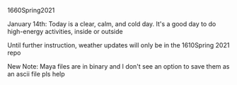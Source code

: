 1660Spring2021

January 14th: Today is a clear, calm, and cold day. It's a good day to do high-energy activities, inside or outside

Until further instruction, weather updates will only be in the 1610Spring 2021 repo

New Note: Maya files are in binary and I don't see an option to save them as an ascii file pls help